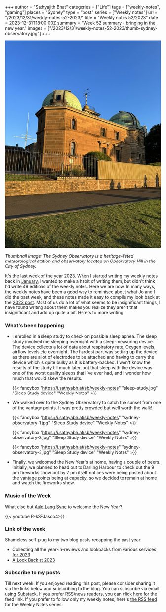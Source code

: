 +++
author = "Sathyajith Bhat"
categories = ["Life"]
tags = ["weekly-notes", "gaming"]
places = "Sydney"
type = "post"
series = ["Weekly notes"]
url = "/2023/12/31/weekly-notes-52-2023/"
title = "Weekly notes 52/2023"
date = 2023-12-31T18:00:00Z
summary = "Week 52 summary - bringing in the new year."
images = ["/2023/12/31/weekly-notes-52-2023/thumb-sydney-observatory.jpg"]
+++

![](thumb-sydney-observatory.jpg)

_Thumbnail image: The Sydney Observatory is a heritage-listed meteorological station and observatory located on Observatory Hill in the City of Sydney._ 

It's the last week of the year 2023. When I started writing my weekly notes back in [January](/2023/01/21/weekly-notes-03-2023/), I wanted to make a habit of writing them, but didn't think I'd write 49 editions of the weekly notes. Here we are now. In many ways, the weekly notes have been a good way to reminisce about what Jo and I did the past week, and these notes made it easy to compile my look back at the [2023 post](/a-look-back-at-2023/). Most of us do a lot of what seems to be insignificant things, I have found writing about them makes you realize they aren't that insignificant and add up quite a bit. Here's to more writing!

### What's been happening

* I enrolled in a sleep study to check on possible sleep apnea. The sleep study involved me sleeping overnight with a sleep-measuring device. The device collects a lot of data about respiratory rate, Oxygen levels, airflow levels etc overnight. The hardest part was setting up the device as there are a lot of electrodes to be attached and having to carry the device which is quite bulky as it is battery-backed. I won't know the results of the study till much later, but that sleep with the device was one of the worst quality sleeps that I've ever had, and I wonder how much that would skew the results. 

  {{< fancybox "https://i.sathyabh.at/sb/weekly-notes" "sleep-study.jpg" "Sleep Study device" "Weekly Notes" >}}

* We walked over to the Sydney Observatory to catch the sunset from one of the vantage points. It was pretty crowded but well worth the walk!

  {{< fancybox "https://i.sathyabh.at/sb/weekly-notes" "sydney-observatory-1.jpg" "Sleep Study device" "Weekly Notes" >}}

  {{< fancybox "https://i.sathyabh.at/sb/weekly-notes" "sydney-observatory-2.jpg" "Sleep Study device" "Weekly Notes" >}}

  {{< fancybox "https://i.sathyabh.at/sb/weekly-notes" "sydney-observatory-3.jpg" "Sleep Study device" "Weekly Notes" >}}

* Finally, we welcomed the New Year's at home, having a couple of beers. Initially, we planned to head out to Darling Harbour to check out the 9 pm fireworks show but by 7 pm itself notices were being posted about the vantage points being at capacity, so we decided to remain at home and watch the fireworks show. 


### Music of the Week

What else but [Auld Lang Syne](https://en.wikipedia.org/wiki/Auld_Lang_Syne) to welcome the New Year?

{{< youtube R-kSFJasco4>}}

### Link of the week

Shameless self-plug to my two blog posts recapping the past year:

* Collecting all the year-in-reviews and lookbacks from various services [for 2023](/2023/12/30/wrap-up-of-wrap-ups-2023)
* [A Look Back at 2023](/a-look-back-at-2023/)

### Subscribe to my posts

Till next week. If you enjoyed reading this post, please consider sharing it via the links below and subscribing to the blog. You can subscribe via email using [Substack](https://sathyabhat.substack.com/). If you prefer RSS/news readers, you can [click here](https://sathyabh.at/index.xml) for the feed link. If you prefer to follow only my weekly notes, here's [the RSS feed](https://sathyabh.at/series/weekly-notes/index.xml) for the Weekly Notes series. 